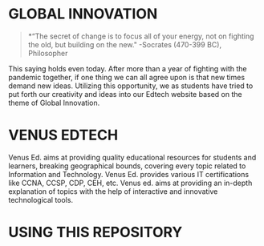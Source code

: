 # GLOBAL INNOVATION
>*“The secret of change is to focus all of your energy, not on fighting the old, but building on the new."
>-Socrates (470-399 BC), Philosopher

This saying holds even today. After more than a year of fighting with the pandemic together, if one thing we can all agree upon is that new times demand new ideas. 
Utilizing this opportunity, we as students have tried to put forth our creativity and ideas into our Edtech website based on the theme of Global Innovation.

# VENUS EDTECH
Venus Ed. aims at providing quality educational resources for students and learners, breaking geographical bounds, covering every topic related to Information and Technology. Venus Ed. provides various IT certifications like CCNA, CCSP, CDP, CEH, etc. Venus ed. aims at providing an in-depth explanation of topics with the help of interactive and innovative technological tools.

# USING THIS REPOSITORY 
